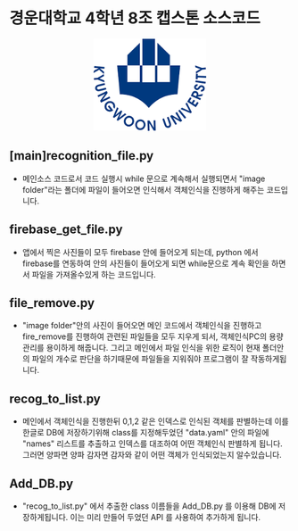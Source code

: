 # 경운대학교 4학년 8조 캡스톤 소스코드

<div align="center">
    <a href="./">
        <img src="./ikw.png" width="40%"/>
    </a>
</div>

## [main]recognition_file.py
- 메인소스 코드로서 코드 실행시 while 문으로 계속해서 실행되면서 "image folder"라는 폴더에 파일이 들어오면 인식해서 객체인식을 진행하게 해주는 코드입니다.

## firebase_get_file.py
- 앱에서 찍은 사진들이 모두 firebase 안에 들어오게 되는데, python 에서 firebase를 연동하여 안의 사진들이 들어오게 되면 while문으로 계속 확인을 하면서 파일을 가져올수있게 하는 코드입니다.

## file_remove.py
- "image folder"안의 사진이 들어오면 메인 코드에서 객체인식을 진행하고 fire_remove를 진행하여 관련된 파일들을 모두 지우게 되서, 객체인식PC의 용량 관리를 용이하게 해줍니다. 그리고 메인에서 파일 인식을 위한 로직이 현재 폴더안의 파일의 개수로 판단을 하기때문에 파일들을 지워줘야 프로그램이 잘 작동하게됩니다.

## recog_to_list.py
- 메인에서 객체인식을 진행한뒤 0,1,2 같은 인덱스로 인식된 객체를 판별하는데 이를 한글로 DB에 저장하기위해 class를 지정해두었던 "data.yaml" 안의 파일에 "names" 리스트를 추출하고 인덱스를 대조하여 어떤 객체인식 판별하게 됩니다. 그러면 양파면 양파 감자면 감자와 같이 어떤 객체가 인식되었는지 알수있습니다.

## Add_DB.py
- "recog_to_list.py" 에서 추출한 class 이름들을 Add_DB.py 를 이용해 DB에 저장하게됩니다. 이는 미리 만들어 두었던 API 를 사용하여 추가하게 됩니다.
